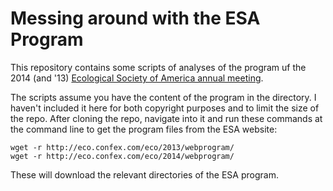 # Messing around with the ESA Program

This repository contains some scripts of analyses of the program uf the
2014 (and '13) [Ecological Society of America annual meeting](http://esa.org/am/program/).

The scripts assume you have the content of the program in the directory. I haven't
included it here for both copyright purposes and to limit the size of the repo. After cloning the repo, navigate into it and run these commands at the command line to get
the program files from the ESA website:

```
wget -r http://eco.confex.com/eco/2013/webprogram/
wget -r http://eco.confex.com/eco/2014/webprogram/
```

These will download the relevant directories of the ESA program.
